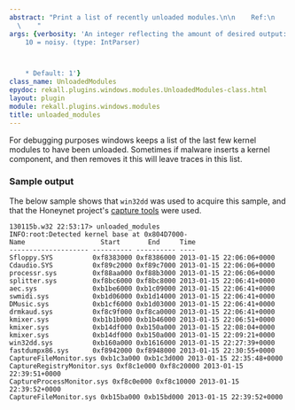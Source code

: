```yaml
---
abstract: "Print a list of recently unloaded modules.\n\n    Ref:\n    http://volatility-labs.blogspot.de/2013/05/movp-ii-22-unloaded-windows-kernel_22.html\n\
  \    "
args: {verbosity: 'An integer reflecting the amount of desired output: 0 = quiet,
    10 = noisy. (type: IntParser)



    * Default: 1'}
class_name: UnloadedModules
epydoc: rekall.plugins.windows.modules.UnloadedModules-class.html
layout: plugin
module: rekall.plugins.windows.modules
title: unloaded_modules
---
```


For debugging purposes windows keeps a list of the last few kernel modules to
have been unloaded. Sometimes if malware inserts a kernel component, and then
removes it this will leave traces in this list.

### Sample output

The below sample shows that `win32dd` was used to acquire this sample, and that
the Honeynet project's [capture
tools](https://projects.honeynet.org/capture-hpc/browser/capture-hpc/branches/dev/capture-client/KernelDrivers/CaptureKernelDrivers)
were used.

```
130115b.w32 22:53:17> unloaded_modules
INFO:root:Detected kernel base at 0x804D7000-
Name                   Start       End     Time
-------------------- ---------- ---------- ----
Sfloppy.SYS          0xf8383000 0xf8386000 2013-01-15 22:06:06+0000
Cdaudio.SYS          0xf89c2000 0xf89c7000 2013-01-15 22:06:06+0000
processr.sys         0xf88aa000 0xf88b3000 2013-01-15 22:06:06+0000
splitter.sys         0xf8bc6000 0xf8bc8000 2013-01-15 22:06:41+0000
aec.sys              0xb1be6000 0xb1c09000 2013-01-15 22:06:41+0000
swmidi.sys           0xb1d06000 0xb1d14000 2013-01-15 22:06:41+0000
DMusic.sys           0xb1cf6000 0xb1d03000 2013-01-15 22:06:41+0000
drmkaud.sys          0xf8c9f000 0xf8ca0000 2013-01-15 22:06:41+0000
kmixer.sys           0xb1b1b000 0xb1b46000 2013-01-15 22:06:51+0000
kmixer.sys           0xb14df000 0xb150a000 2013-01-15 22:08:04+0000
kmixer.sys           0xb14df000 0xb150a000 2013-01-15 22:09:21+0000
win32dd.sys          0xb160a000 0xb1616000 2013-01-15 22:27:39+0000
fastdumpx86.sys      0xf8942000 0xf8948000 2013-01-15 22:30:55+0000
CaptureFileMonitor.sys 0xb1c3a000 0xb1c3d000 2013-01-15 22:35:48+0000
CaptureRegistryMonitor.sys 0xf8c1e000 0xf8c20000 2013-01-15 22:39:51+0000
CaptureProcessMonitor.sys 0xf8c0e000 0xf8c10000 2013-01-15 22:39:52+0000
CaptureFileMonitor.sys 0xb15ba000 0xb15bd000 2013-01-15 22:39:52+0000
```